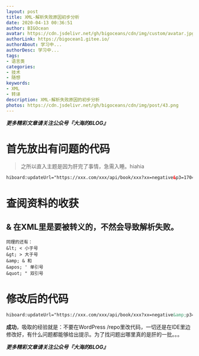 ```yaml
---
layout: post
title: XML-解析失败原因初步分析
date: 2020-04-13 00:36:51
author: BIGOcean
avatar: https://cdn.jsdelivr.net/gh/bigoceans/cdn/img/custom/avatar.jpg
authorLink: https://bigocean1.gitee.io/ 
authorAbout: 学习中... 
authorDesc: 学习中...
tags:
- 语言类
categories:
- 技术
- 随想
keywords: 
- XML
- 转译
description: XML-解析失败原因的初步分析
photos: https://cdn.jsdelivr.net/gh/bigoceans/cdn/img/post/43.png
---
```


***更多精彩文章请关注公众号『大海的BLOG』***
# 首先放出有问题的代码

>之所以直入主题是因为肝完了事情，急需入睡。hiahia

```html
hiboard:updateUrl="https://xxx.com/xxx/api/book/xxx?xx=negative&p3=1704xxx3"
```

# 查阅资料的收获

## & 在XML里是要被转义的，不然会导致解析失败。

```
同理的还有：
&lt; < 小于号 
&gt; > 大于号 
&amp; & 和 
&apos; ' 单引号 
&quot; " 双引号
```
# 修改后的代码

```html
hiboard:updateUrl="https://xxx.com/xxx/api/book/xxx?xx=negative&amp;p3=1704xxx3"
```
**成功**，吸取的经验就是：不要在WordPress /repo里改代码，一切还是在IDE里边修改好，有什么问题都能够给出提示。为了找问题出哪里真的是肝的一批。。。

***更多精彩文章请关注公众号『大海的BLOG』***
